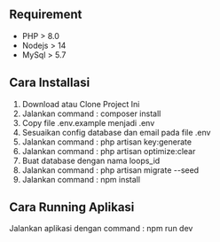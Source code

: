 ## Requirement

- PHP > 8.0
- Nodejs > 14
- MySql > 5.7

## Cara Installasi

1. Download atau Clone Project Ini
2. Jalankan command : composer install
3. Copy file .env.example menjadi .env
4. Sesuaikan config database dan email pada file .env
5. Jalankan command : php artisan key:generate
6. Jalankan command : php artisan optimize:clear
7. Buat database dengan nama loops_id
8. Jalankan command : php artisan migrate --seed
9. Jalankan command : npm install

## Cara Running Aplikasi

Jalankan aplikasi dengan command : npm run dev
